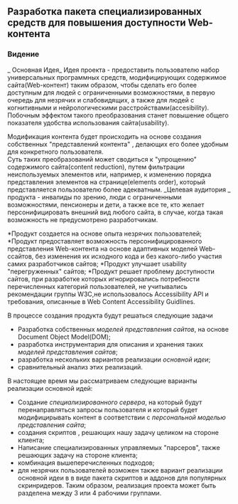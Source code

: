## Разработка пакета специализированных средств для повышения доступности Web-контента
### Видение
_ Основная Идея_
Идея проекта - предоставить пользователю набор универсальных программных средств, модифицирующих содержимое сайта(Web-контент) таким образом, чтобы сделать его более доступным для людей с ограниченными возможностями, в первую очередь для незрячих и слабовидящих, а также для людей с когнитивными и нейрологическими расстройствами(accesibility). Побочным  эффектом такого преобразования станет  повышение общего показателя удобства использования сайта(usability).

Модификация контента будет происходить на  основе создания собственных "представлений контента" ,   делающих его более удобным для конкретного пользователя.  
Суть таких преобразований  может сводиться к "упрощению" содержимого сайта(content reduction), путем фильтрации неиспользуемых  элементов  или, например, к изменению порядка представления элементов на странице(elements order), который представляется  пользователю более адекватным.
_Целевая аудитория _ продукта - инвалиды по зрению, люди с ограниченными возможностями, пенсионеры и дети, а также все те, кто желает персонифицировать внешний вид любого сайта,  в случае, когда такая возможность   не предусмотрено разработчикам.  

*Продукт создается на основе  опыта незрячих пользователей;
*Продукт предоставляет возможность персонифицированного  представления Web-контента на основе  адаптивных моделей  Web-ссайтов, без изменения их исходного кода   и без какого-либо участия самих разработчиков сайтов;
*Продукт улучшает usability "перегруженных" сайтов;
*Продукт решает проблему доступности сайтов, при разработке которых игнорировались потребности перечисленных категорий пользователей, не учитывались рекомендации группы W3C,не использовалось Accessibility API и требования, описанные в Web Content Accessibility Guidlines.

В процессе создания продукта будут решаться следующие задачи
* Разработка  собственных   _моделей представления сайтов_, на основе Document Object Model(DOM);
* разработка инструментария  для описания и хранения таких _моделей представления сайтов_;
* разработка нескольких вариантов реализации _основной идеи_;
* сравнительный анализ этих реализаций.

В настоящее время мы рассматриваем следующие варианты реализации основной идей:
* Создание _специализированного сервера_, на который будут перенаправляться запросы пользователя и который будет модифицирывать контент в соответствии с _персональной моделью представления сайта_;
* создания скриптов , решающих нашу задачу целиком на стороне клиента;
* Написание специализированных управляемых "парсеров", также решающих задачу на стороне клиента;
* комбинация вышеперечисленных подходов;
* для незрячих пользователей возможен также вариант реализации основной идеи в в виде пакета скриптов и аддонов для популярных скринридеров.
Таким образом, реализация проекта может быть разделена между 3 или 4 рабочими группами. 